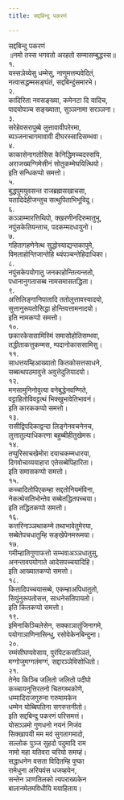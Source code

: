 ```yaml
---
title: सद्दबिन्दु पकरणं

---
```

सद्दबिन्दु पकरणं  
॥नमो तस्स भगवतो अरहतो सम्मासम्बुद्धस्स॥  
१.  
यस्सञेय्येसु धम्मेसु, नाणुमत्तम्पवेदितं,  
नत्वासद्धम्मसङ्घंतं, सद्दबिन्दुंसमारभे।  
२.  
कादिरिता नवसङ्ख्या, कमेनटा दि यादिच,  
पादयोपञ्‍च सङ्ख्याता, सुञ्‍ञनामा सरञ्‍ञना।  
३.  
सरेहेवसरापुब्बे लुत्तावावीपरेरमा,  
ब्यञ्‍जनाचागमावावी दीघरस्सादिसम्भवा।  
४.  
काकासेनागतोसिस केनिद्धिमच्‍चदस्सयि,  
अराजख्वग्गिमेसीनं सोतुकम्मेघयित्थियो।  
इति सन्धिकप्पो समत्तो।  
५.  
बुद्धपुमयुवसन्त राजब्रह्मसखाचसा,  
यतादिदेहीजन्तुच सत्थुपिताभिभूविदू।  
६.  
कञ्‍ञाम्मारत्तिथिपो, क्खरणीनदिरुमातुभू,  
नपुंसकेतियन्ताच, पदकम्मदधायुनो।  
७.  
गहितागहणेनेत्थ सुद्धोस्याद्यन्तकापुमे,  
विमलाहोन्तिजान्तेहि थ्यंपञ्‍चन्तेहिदाधिका।  
८.  
नपुंसकेपयोगातु जनकाहोन्तित्यन्ततो,  
पधानानुगतासब्ब नामसमासतद्धिता।  
९.  
अत्तिलिङ्गानिपातादि ततोलुत्तावस्यादयो,  
सुत्तानुरूपतोसिद्धा होन्तिवत्तामनादयो।  
इति नामकप्पो समत्तो।  
१०.  
छकारकेससामिस्मिं समासोहोतिसम्भवा,  
तद्धीताकत्तुकम्मस, म्पदानोकाससामिसु।  
११.  
साधत्तयम्हिआख्यातो कितकोसत्तसाधने,  
सब्बत्थपठमावुत्ते अवुत्तेदुतियादयो।  
१२.  
मनसामुनिनोवुत्या वनेबुद्धेनवण्णिते,  
वट्टाहितोविवट्टत्थं भिक्खुभावेतिभावनं।  
इति कारककप्पो समत्तो।  
१३.  
रासीद्विपदिकाद्वन्दा लिङ्गेनवचनेनच,  
लुत्तातुल्याधिकरणा बहुब्बीहीतुखेमरू।  
१४.  
तप्पुरिसाचखेमोरा दयाचकम्मधारया,  
दिगवोचाव्ययाहारा एतेसब्बेपिहारिता।  
इति समासकप्पो समत्तो।  
१५.  
कच्‍चादितोपिएकम्हा सद्दतोनियमंविना,  
नेकत्थेसतिभोन्तेव सब्बेतद्धितपच्‍चया।  
इति तद्धितकप्पो समत्तो।  
१६.  
कत्तरिनाञ्‍ञथाकम्मे तथाभावेतुमेरया,  
सब्बेतेपचधातुम्हि सङ्खेपेनमरूमया।  
१७.  
गमीम्हातिगुणाफत्तो सम्भवाअञ्‍ञधातुसु,  
अनन्तावपयोगाते आदेसपच्‍चयादिहि।  
इति आख्यातकप्पो समत्तो।  
१८.  
कितादिपच्‍चयासब्बे, एकम्हाअपिधातुतो,  
सियुंनुरूपतोसत्त, साधनेसतिपायतो।  
इति कितकप्पो समत्तो।  
१९.  
इमिनाकिञ्‍चिलेसेन, सक्‍काञातुंजिनागमे,  
पयोगाञाणिनासिन्धु, रसोवेकेनबिन्दुना।  
२०.  
रम्मंसीघप्पवेसाय, पुरंपिटकसञ्‍ञितं,  
मग्गोजुमग्गतंमग्गं, सद्दारञ्‍ञेविसोधितो।  
२१.  
तेनेव किञ्‍चि जलितो जलितो पदीपो  
कच्‍चायनुत्तिरतनो चितगब्भकोणे,  
धम्मादिराजगुरुना गरुमामकेन  
धम्मेन योब्बिपतिना सगरुत्तनीतो।  
इति सद्दबिन्दु पकरणं परिसमत्तं।  
योसञ्‍ञमो गुणधनो नयनं निजंव  
सिक्खापयी मम मवं सुगतागमादो,  
सल्‍लोक पुञ्‍ज सुहदो पदुमादि राम  
नामो महा यतिवरा चरियो समय्हं।  
सद्धाधनेन वसता विदितम्हि पुप्फा  
रामेधुना अरियवंस धजव्हयेन,  
सन्तेन ञाणतिलको त्यपराख्यकेन  
बालानमेतमविधीयि मयाहिताय।  